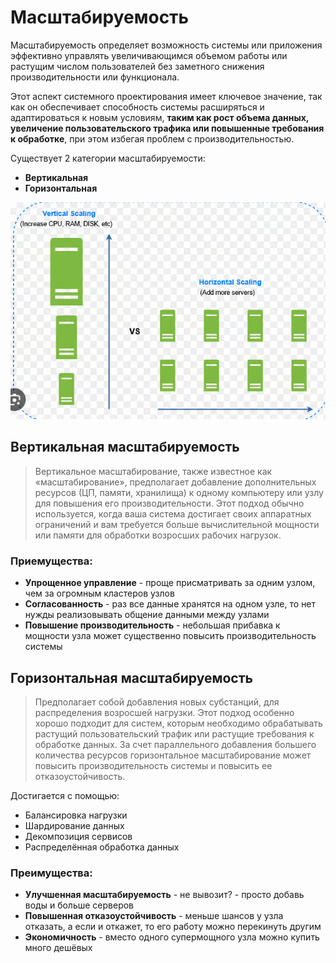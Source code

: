 # Масштабируемость

Масштабируемость определяет возможность системы или приложения эффективно управлять увеличивающимся объемом работы или растущим числом пользователей без заметного снижения производительности или функционала.

Этот аспект системного проектирования имеет ключевое значение, так как он обеспечивает способность системы расширяться и адаптироваться к новым условиям, **таким как рост объема данных, увеличение пользовательского трафика или повышенные требования к обработке**, при этом избегая проблем с производительностью.

Существует 2 категории масштабируемости:

- **Вертикальная**
- **Горизонтальная**

![Untitled](programming/system-design/image-storage/Untitled%203.png)

## Вертикальная масштабируемость

> Вертикальное масштабирование, также известное как «масштабирование», предполагает добавление дополнительных ресурсов (ЦП, памяти, хранилища) к одному компьютеру или узлу для повышения его производительности. Этот подход обычно используется, когда ваша система достигает своих аппаратных ограничений и вам требуется больше вычислительной мощности или памяти для обработки возросших рабочих нагрузок.
> 

### Приемущества:

- **Упрощенное управление** - проще присматривать за одним узлом, чем за огромным кластеров узлов
- **Согласованность** - раз все данные хранятся на одном узле, то нет нужды реализовывать общение данными между узлами
- **Повышение производительность** - небольшая прибавка к мощности узла может существенно повысить производительность системы

## Горизонтальная масштабируемость

> Предполагает собой добавления новых субстанций, для распределения возросшей нагрузки. Этот подход особенно хорошо подходит для систем, которым необходимо обрабатывать растущий пользовательский трафик или растущие требования к обработке данных. За счет параллельного добавления большего количества ресурсов горизонтальное масштабирование может повысить производительность системы и повысить ее отказоустойчивость.
> 

Достигается с помощью:
- Балансировка нагрузки
- Шардирование данных
- Декомпозиция сервисов
- Распределённая обработка данных

### Преимущества:

- **Улучшенная масштабируемость** - не вывозит? - просто добавь воды и больше серверов
- **Повышенная отказоустойчивость** - меньше шансов у узла отказать, а если и откажет, то его работу можно перекинуть другим
- **Экономичность** - вместо одного супермощного узла можно купить много дешёвых